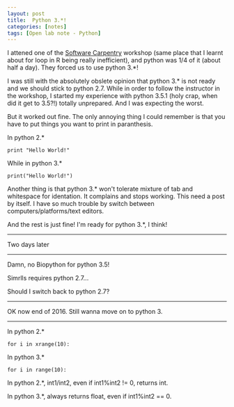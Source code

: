 ```yaml
---
layout: post
title:  Python 3.*!
categories: [notes]
tags: [Open lab note - Python]
---
```


I attened one of the [Software Carpentry](http://software-carpentry.org/) workshop (same place that I learnt about for loop in R being really inefficient), and python was 1/4 of it (about half a day). They forced us to use python 3.*!

I was still with the absolutely obslete opinion that python 3.* is not ready and we should stick to python 2.7. While in order to follow the instructor in the workshop, I started my experience with python 3.5.1 (holy crap, when did it get to 3.5?!) totally unprepared. And I was expecting the worst.

But it worked out fine. The only annoying thing I could remember is that you have to put things you want to print in paranthesis.

In python 2.*

	print "Hello World!"

While in python 3.*

	print("Hello World!")

Another thing is that python 3.* won't tolerate mixture of tab and whitespace for identation. It complains and stops working. This need a post by itself. I have so much trouble by switch between computers/platforms/text editors.
	
And the rest is just fine! I'm ready for python 3.*, I think!


*****
Two days later
*****
Damn, no Biopython for python 3.5!

Simrlls requires python 2.7...

Should I switch back to python 2.7?

****
OK now end of 2016. Still wanna move on to python 3. 
****

In python 2.* 

	for i in xrange(10):
	
In python 3.*

	for i in range(10):
	
In python 2.*, int1/int2, even if int1%int2 != 0, returns int. 

In python 3.*, always returns float, even if int1%int2 == 0.

